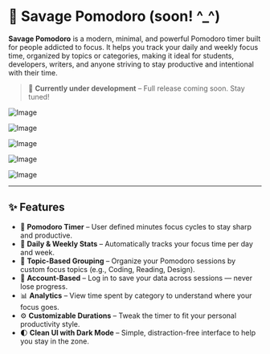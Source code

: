 # 🧠 Savage Pomodoro (soon! ^_^)

**Savage Pomodoro** is a modern, minimal, and powerful Pomodoro timer built for people addicted to focus. It helps you track your daily and weekly focus time, organized by topics or categories, making it ideal for students, developers, writers, and anyone striving to stay productive and intentional with their time.

> 🚧 **Currently under development** – Full release coming soon. Stay tuned!

![Image](https://github.com/user-attachments/assets/3c2270c1-d1db-4b00-bb95-9e53fc8c80a9)

![Image](https://github.com/user-attachments/assets/88d99796-fa0b-472f-af8a-a7ce205ee310)

![Image](https://github.com/user-attachments/assets/4b47cf47-8e70-474a-bf39-43f15bd74949)

![Image](https://github.com/user-attachments/assets/d012657f-390e-4b92-8444-effb883c3670)

![Image](https://github.com/user-attachments/assets/f574a20f-500b-41b8-994e-6444f704ac1a)

---

## ✨ Features

- 🔁 **Pomodoro Timer** – User defined minutes focus cycles to stay sharp and productive.
- 📅 **Daily & Weekly Stats** – Automatically tracks your focus time per day and week.
- 🧩 **Topic-Based Grouping** – Organize your Pomodoro sessions by custom focus topics (e.g., Coding, Reading, Design).
- 👤 **Account-Based** – Log in to save your data across sessions — never lose progress.
- 📊 **Analytics** – View time spent by category to understand where your focus goes.
- ⚙️ **Customizable Durations** – Tweak the timer to fit your personal productivity style.
- 🌓 **Clean UI with Dark Mode** – Simple, distraction-free interface to help you stay in the zone.

